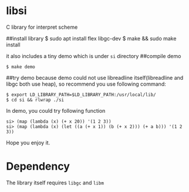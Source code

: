 libsi
=====

C library for interpret scheme


##install library
    $ sudo apt install flex libgc-dev
    $ make && sudo make install

it also includes a tiny demo which is under `si` directory
##compile demo

    $ make demo

##try demo
because demo could not use libreadline itself(libreadline and libgc both use heap),
so recommend you use following command:

    $ export LD_LIBRARY_PATH=$LD_LIBRARY_PATH:/usr/local/lib/
    $ cd si && rlwrap ./si

In demo, you could try following function

    si> (map (lambda (x) (+ x 20)) '(1 2 3))
    si> (map (lambda (x) (let ((a (+ x 1)) (b (+ x 2))) (+ a b))) '(1 2 3))

Hope you enjoy it.

Dependency
=====

The library itself requires `libgc` and `libm`

